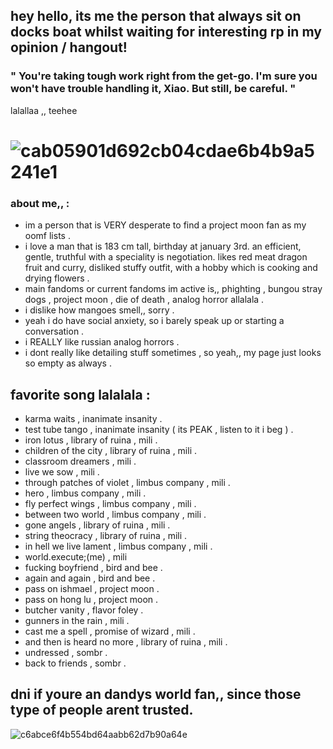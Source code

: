 ## hey hello, its me the person that always sit on docks boat whilst waiting for interesting rp in my opinion / hangout!
### " You're taking tough work right from the get-go. I'm sure you won't have trouble handling it, Xiao. But still, be careful. "
lalallaa ,, teehee
# ![cab05901d692cb04cdae6b4b9a5241e1](https://github.com/user-attachments/assets/05481b54-2695-4e27-946b-0233a7dace25)
### about me,, :
- im a person that is VERY desperate to find a project moon fan as my oomf lists .
- i love a man that is 183 cm tall, birthday at january 3rd. an efficient, gentle, truthful with a speciality is negotiation. likes red meat dragon fruit and curry, disliked stuffy outfit, with a hobby which is cooking and drying flowers .
- main fandoms or current fandoms im active is,, phighting , bungou stray dogs , project moon , die of death , analog horror allalala .
- i dislike how mangoes smell,, sorry .
- yeah i do have social anxiety, so i barely speak up or starting a conversation .
- i REALLY like russian analog horrors .
- i dont really like detailing stuff sometimes , so yeah,, my page just looks so empty as always .

## favorite song lalalala :
   - karma waits , inanimate insanity .
   - test tube tango , inanimate insanity ( its PEAK , listen to it i beg ) .
   - iron lotus , library of ruina , mili .
   - children of the city , library of ruina , mili .
   - classroom dreamers , mili .
   - live we sow , mili .
   - through patches of violet , limbus company , mili .
   - hero , limbus company , mili .
   - fly perfect wings , limbus company , mili .
   - between two world , limbus company , mili .
   - gone angels , library of ruina , mili .
   - string theocracy , library of ruina , mili .
   - in hell we live lament , limbus company , mili .
   - world.execute;(me) , mili
   - fucking boyfriend , bird and bee .
   - again and again , bird and bee .
   - pass on ishmael , project moon .
   - pass on hong lu , project moon .
   - butcher vanity , flavor foley .
   - gunners in the rain , mili .
   - cast me a spell , promise of wizard , mili .
   - and then is heard no more , library of ruina , mili .
   - undressed , sombr .
   - back to friends , sombr .
## dni if youre an dandys world fan,, since those type of people arent trusted.
![c6abce6f4b554bd64aabb62d7b90a64e](https://github.com/user-attachments/assets/1a2d5908-75b3-49a6-92bd-80a066bcd574)
